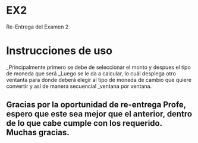 # EX2
Re-Entrega del Examen 2

# Instrucciones de uso

_Principalmente primero se debe de seleccionar el monto y despues el tipo de moneda que será
_Luego se le da a calcular, lo cuál desplega otro ventanta para donde deberá elegir al tipo de moneda de cambio que quiere convertir y así de manera secuencial
_ventana por ventana.

## Gracias por la oportunidad de re-entrega Profe, espero que este sea mejor que el anterior, dentro de lo que cabe cumple con los requerido. Muchas gracias.
